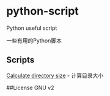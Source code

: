 # python-script
Python useful script

一些有用的Python脚本

## Scripts
[Calculate directory size](calculate_directory_size_windows.py) - 计算目录大小 

##License
    GNU v2